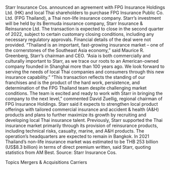 Starr Insurance Cos. announced an agreement with FPG Insurance Holdings Ltd. (HK) and local Thai shareholders to purchase FPG Insurance Public Co. Ltd. (FPG Thailand), a Thai non-life insurance company.
Starr’s investment will be held by its Bermuda insurance company, Starr Insurance & Reinsurance Ltd. The transaction is expected to close in the second quarter of 2022, subject to certain customary closing conditions, including any necessary regulatory approvals.
Financial details of the deal were not provided.
“Thailand is an important, fast-growing insurance market – one of the cornerstones of the Southeast Asia economy,” said Maurice R. Greenberg, Starr’s chairman and CEO. “Asia is both commercially and culturally important to Starr, as we trace our roots to an American-owned company founded in Shanghai more than 100 years ago. We look forward to serving the needs of local Thai companies and consumers through this new insurance capability.”
“This transaction reflects the standing of our franchises and is the product of the hard work, persistence, and determination of the FPG Thailand team despite challenging market conditions. The team is excited and ready to work with Starr in bringing the company to the next level,” commented David Zuellig, regional chairman of FPG Insurance Holdings.
Starr said it expects to strengthen local product offerings with tailored commercial insurance and accident & health (A&H) products and plans to further maximize its growth by recruiting and developing local Thai insurance talent. Previously, Starr supported the Thai insurance market primarily through its provision of reinsurance products, including technical risks, casualty, marine, and A&H products.
The operation’s headquarters are expected to remain in Bangkok.
In 2021 Thailand’s non-life insurance market was estimated to be THB 253 billion (US$8.3 billion) in terms of direct premium written, said Starr, quoting statistics from AM Best.
Source: Starr Insurance Cos.

Topics
Mergers & Acquisitions
Carriers
